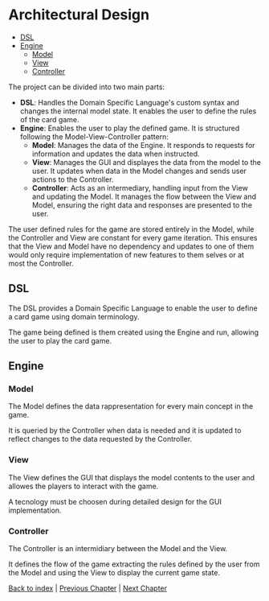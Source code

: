# Architectural Design

- [DSL](#dsl)
- [Engine](#engine)
  - [Model](#model)
  - [View](#view)
  - [Controller](#controller)

The project can be divided into two main parts:

- **DSL**: Handles the Domain Specific Language's custom syntax and changes the internal model state. It enables the user to define the rules of the card game.
- **Engine**: Enables the user to play the defined game. It is structured following the Model-View-Controller pattern:
  - **Model**: Manages the data of the Engine. It responds to requests for information and updates the data when instructed.
  - **View**: Manages the GUI and displayes the data from the model to the user. It updates when data in the Model changes and sends user actions to the Controller.
  - **Controller**: Acts as an intermediary, handling input from the View and updating the Model. It manages the flow between the View and Model, ensuring the right data and responses are presented to the user.

The user defined rules for the game are stored entirely in the Model, while the Controller and View are constant for every game iteration. This ensures that the View and Model have no dependency and updates to one of them would only require implementation of new features to them selves or at most the Controller.

<!--- add uml with mvc and engine -->

## DSL

The DSL provides a Domain Specific Language to enable the user to define a card game using domain terminology.

The game being defined is them created using the Engine and run, allowing the user to play the card game.

## Engine

### Model

The Model defines the data rappresentation for every main concept in the game.

It is queried by the Controller when data is needed and it is updated to reflect changes to the data requested by the Controller.

### View

The View defines the GUI that displays the model contents to the user and allowes the players to interact with the game.

A tecnology must be choosen during detailed design for the GUI implementation.

### Controller

The Controller is an intermidiary between the Model and the View.

It defines the flow of the game extracting the rules defined by the user from the Model and using the View to display the current game state.

[Back to index](../index.md) |
[Previous Chapter](../3_requirements/index.md) |
[Next Chapter](../5_detailed_design/index.md)
